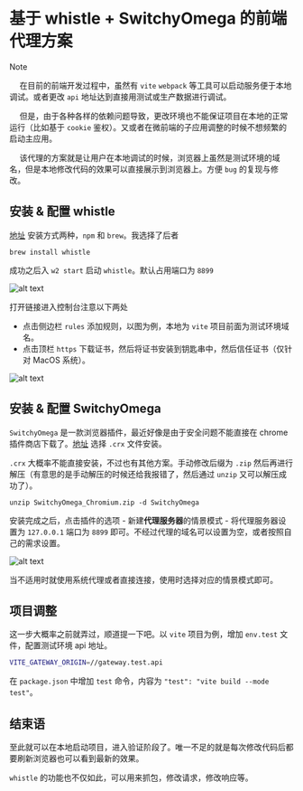 # 基于 whistle + SwitchyOmega 的前端代理方案

> [!NOTE]
> &emsp; 在目前的前端开发过程中，虽然有 `vite` `webpack` 等工具可以启动服务便于本地调试。或者更改 `api` 地址达到直接用测试或生产数据进行调试。
> 
> &emsp; 但是，由于各种各样的依赖问题导致，更改环境也不能保证项目在本地的正常运行（比如基于 `cookie` 鉴权）。又或者在微前端的子应用调整的时候不想频繁的启动主应用。
>
> &emsp; 该代理的方案就是让用户在本地调试的时候，浏览器上虽然是测试环境的域名，但是本地修改代码的效果可以直接展示到浏览器上。方便 `bug` 的复现与修改。

## 安装 & 配置 whistle

[地址](https://github.com/avwo/whistle) 安装方式两种，`npm` 和 `brew`。我选择了后者

```bash:no-line-numbers
brew install whistle
```

成功之后入 `w2 start` 启动 `whistle`。默认占用端口为 `8899`

![alt text](/_project/01.png)

打开链接进入控制台注意以下两处

- 点击侧边栏 `rules` 添加规则，以图为例，本地为 `vite` 项目前面为测试环境域名。
- 点击顶栏 `https` 下载证书，然后将证书安装到钥匙串中，然后信任证书（仅针对 MacOS 系统）。

![alt text](/_project/02.png)

## 安装 & 配置 SwitchyOmega

`SwitchyOmega` 是一款浏览器插件，最近好像是由于安全问题不能直接在 chrome 插件商店下载了。[地址](https://github.com/FelisCatus/SwitchyOmega/releases) 选择 `.crx` 文件安装。

`.crx` 大概率不能直接安装，不过也有其他方案。手动修改后缀为 `.zip` 然后再进行解压（有意思的是手动解压的时候还给我报错了，然后通过 `unzip` 又可以解压成功了）。

```bash:no-line-numbers
unzip SwitchyOmega_Chromium.zip -d SwitchyOmega
```

安装完成之后，点击插件的选项 - 新建**代理服务器**的情景模式 - 将代理服务器设置为 `127.0.0.1` 端口为 `8899` 即可。不经过代理的域名可以设置为空，或者按照自己的需求设置。

![alt text](/project/03.png)

当不适用时就使用系统代理或者直接连接，使用时选择对应的情景模式即可。

## 项目调整

这一步大概率之前就弄过，顺道提一下吧。以 `vite` 项目为例，增加 `env.test` 文件，配置测试环境 api 地址。

```bash :no-line-numbers
VITE_GATEWAY_ORIGIN=//gateway.test.api
```

在 `package.json` 中增加 `test` 命令，内容为 `"test": "vite build --mode test"`。

## 结束语

至此就可以在本地启动项目，进入验证阶段了。唯一不足的就是每次修改代码后都要刷新浏览器也可以看到最新的效果。

`whistle` 的功能也不仅如此，可以用来抓包，修改请求，修改响应等。